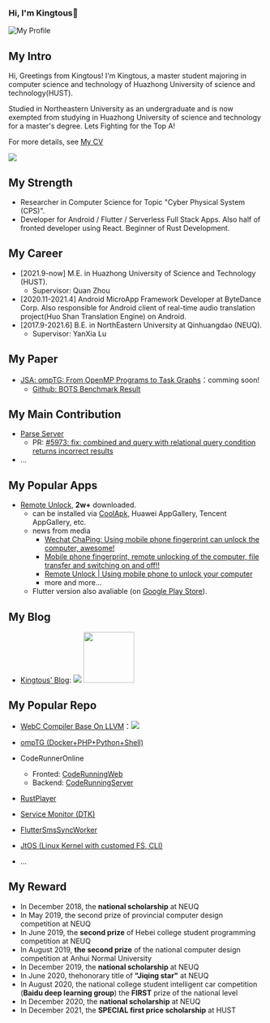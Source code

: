 ### Hi, I'm Kingtous👋

![My Profile](https://img.kingtous.cn/247205aa-163e-4725-8658-8575eafa1886.png)

## My Intro

Hi, Greetings from Kingtous! I'm Kingtous, a master student majoring in computer science and technology of Huazhong University of science and technology(HUST).


Studied in Northeastern University as an undergraduate and is now exempted from studying in Huazhong University of science and technology for a master's degree.
Lets Fighting for the Top A!

For more details, see [My CV](https://cv.kingtous.cn)

<p align="left"> <img src="https://visitor-badge.glitch.me/badge?page_id=kingtous.kingtous" /> </p>

## My Strength

- Researcher in Computer Science for Topic "Cyber Physical System (CPS)".
- Developer for Android / Flutter / Serverless Full Stack Apps. Also half of fronted developer using React. Beginner of Rust Development.

## My Career

- [2021.9-now] M.E. in Huazhong University of Science and Technology (HUST).
  - Supervisor: Quan Zhou
- [2020.11-2021.4] Android MicroApp Framework Developer at ByteDance Corp. Also responsible for Android client of real-time audio translation project(Huo Shan Translation Engine) on Android.
- [2017.9-2021.6] B.E. in NorthEastern University at Qinhuangdao (NEUQ).
  - Supervisor: YanXia Lu

## My Paper

- [JSA: ompTG: From OpenMP Programs to Task Graphs](https://github.com/Kingtous/OmpTG)：comming soon!
  - [Github: BOTS Benchmark Result](https://github.com/Kingtous/Bots_Task_Result)

## My Main Contribution

- [Parse Server](https://github.com/parse-community/parse-server)
  - PR: [#5973: fix: combined and query with relational query condition returns incorrect results](https://github.com/parse-community/parse-server/pull/7593)
- ...

## My Popular Apps

- [Remote Unlock](https://rfu.czqu.ren), **2w+** downloaded.
  - can be installed via [CoolApk](https://www.coolapk.com/apk/254589), Huawei AppGallery, Tencent AppGallery, etc.
  - news from media
    - [Wechat ChaPing: Using mobile phone fingerprint can unlock the computer, awesome!](https://weixin.sogou.com/link?url=dn9a_-gY295K0Rci_xozVXfdMkSQTLW6cwJThYulHEtVjXrGTiVgSwmnTjeBYgdRZ6tJ6Wt0gG1ev_kHWr9Z3VqXa8Fplpd9ut5phjYpvd__GC4JuPgNjyzvAljAh1CTkfLwYvlssYKoqv0oMGSAK0BmBzDQVzhHOeAkRhwpiwalXECwcENXHZyXvNxG4BVa7oeGSo-ns-OQqyUml65TTo1MHiu3hvHVKf0X9AQ2u3EoO3oBjVq6Miv_PDoUoDaq9W4sQsb8epthlgeRt7bSzA..&type=2&query=%E8%BF%9C%E7%A8%8B%E8%A7%A3%E9%94%81%20app&token=6D09A8FCBC4B659E3633EEA47B5A3B6536CB6ECB62143EA8&k=37&h=e)
    - [Mobile phone fingerprint, remote unlocking of the computer, file transfer and switching on and off!!](https://weixin.sogou.com/link?url=dn9a_-gY295K0Rci_xozVXfdMkSQTLW6cwJThYulHEtVjXrGTiVgSwmnTjeBYgdRKbvuxuhdkNJev_kHWr9Z3VqXa8Fplpd9oKOlyiD0bdpV3kHPx5zDUsfuusUD0p1QSlQhJSnu92HChoLiF_E3JY-E_ebDd7F8pLHM-FZp3dN6yVM-myVm5k2NCWi9j1FpwQPSDL0CoHCVQLjgKxN9g2yTXWy8KcZeP1qtnPgXnllMp0dB3yuzz-__pgc-5ooamOn3Po2Nz8MO8fIRwtipOg..&type=2&query=%E8%BF%9C%E7%A8%8B%E8%A7%A3%E9%94%81&token=empty&k=67&h=a)
    - [Remote Unlock | Using mobile phone to unlock your computer](https://weixin.sogou.com/link?url=dn9a_-gY295K0Rci_xozVXfdMkSQTLW6cwJThYulHEtVjXrGTiVgSwmnTjeBYgdRKbvuxuhdkNJev_kHWr9Z3VqXa8Fplpd9SI7Jvi7cKFM5U43PLP1jZjKjbLWdRa__20kaklg5K-s8ZuqLDxAxi9obQmVTod7np94SoU82byv2u-JDjEazTr3gU1e-6DUX85-EkbgE0NNugtZ2GlBZMiwBp7oDlSi34-D7qosUOs6wbG_nOHCLECA4n4Jlw-nBRUwEzKHIgNRr1dbZWbKUeQ..&type=2&query=%E8%BF%9C%E7%A8%8B%E8%A7%A3%E9%94%81&token=empty&k=12&h=w)
    - more and more...
  - Flutter version also avaliable (on [Google Play Store](https://play.google.com/store/apps/details?id=com.kingtous.remote_unlock_control)).

## My Blog

- [Kingtous' Blog](https://kingtous.cn): ![](https://github.com/Kingtous/react-learning/actions/workflows/deploy.yml/badge.svg) <img src="https://img.foreverblog.cn/logo_en_default.png" width=100/>

## My Popular Repo

- [WebC Compiler Base On LLVM](https://github.com/Kingtous/WebC-llvm-compiler)：![](https://github.com/Kingtous/Sysy2020-llvm-compiler/actions/workflows/cmake.yml/badge.svg)
- [ompTG (Docker+PHP+Python+Shell)](https://github.com/Kingtous/OmpTG)
- CodeRunnerOnline
  - Fronted: [CodeRunningWeb](https://github.com/Kingtous/Flutter-CodeRunningWeb)
  - Backend: [CodeRunningServer](https://github.com/Kingtous/Flask-CodeRunningServer)
- [RustPlayer](https://github.com/Kingtous/RustPlayer)
- [Service Monitor (DTK)](https://github.com/Kingtous/service-monitor-dtk)
- [FlutterSmsSyncWorker](https://github.com/Kingtous/FlutterSmsSyncWorker)
- [JtOS (Linux Kernel with customed FS, CLI)](https://github.com/Kingtous/JtOS)

- ...

## My Reward

- In December 2018, the **national scholarship** at NEUQ
- In May 2019, the second prize of provincial computer design competition at NEUQ
- In June 2019, the **second prize** of Hebei college student programming competition at NEUQ
- In August 2019, **the second prize** of the national computer design competition at Anhui Normal University
- In December 2019, the **national scholarship** at NEUQ
- In June 2020, thehonorary title of **"Jiqing star"** at NEUQ
- In August 2020, the national college student intelligent car competition (**Baidu deep learning group**)  the **FIRST** prize of the national level
- In December 2020, the **national scholarship** at NEUQ
- In December 2021, the **SPECIAL first price scholarship** at HUST
